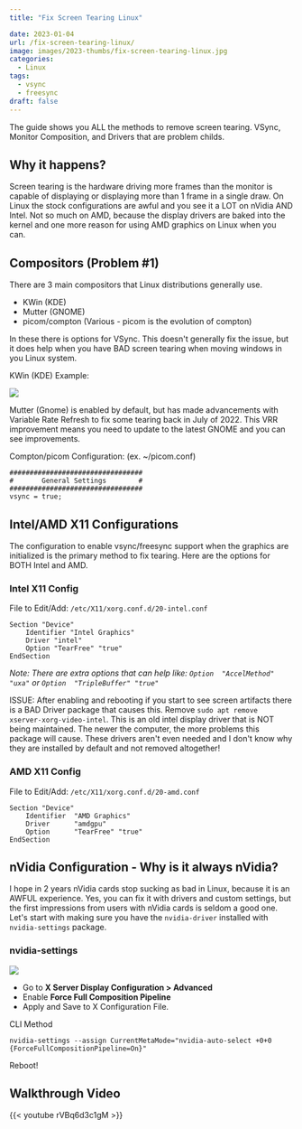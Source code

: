 ```yaml
---
title: "Fix Screen Tearing Linux"

date: 2023-01-04
url: /fix-screen-tearing-linux/
image: images/2023-thumbs/fix-screen-tearing-linux.jpg
categories:
  - Linux
tags:
  - vsync
  - freesync
draft: false
---
```

The guide shows you ALL the methods to remove screen tearing. VSync, Monitor Composition, and Drivers that are problem childs.
<!--more-->

## Why it happens?

Screen tearing is the hardware driving more frames than the monitor is capable of displaying or displaying more than 1 frame in a single draw. On Linux the stock configurations are awful and you see it a LOT on nVidia AND Intel. Not so much on AMD, because the display drivers are baked into the kernel and one more reason for using AMD graphics on Linux when you can.

## Compositors (Problem #1)

There are 3 main compositors that Linux distributions generally use.

- KWin (KDE)
- Mutter (GNOME)
- picom/compton (Various - picom is the evolution of compton)

In these there is options for VSync. This doesn't generally fix the issue, but it does help when you have BAD screen tearing when moving windows in you Linux system. 

KWin (KDE) Example:

![](/images/2023/fix-screen-tearing-linux/kwin.png)

Mutter (Gnome) is enabled by default, but has made advancements with Variable Rate Refresh to fix some tearing back in July of 2022. This VRR improvement means you need to update to the latest GNOME and you can see improvements. 

Compton/picom Configuration: (ex. ~/picom.conf) 

```
#################################
#       General Settings        #
#################################
vsync = true;
```

## Intel/AMD X11 Configurations

The configuration to enable vsync/freesync support when the graphics are initialized is the primary method to fix tearing. Here are the options for BOTH Intel and AMD.

### Intel X11 Config

File to Edit/Add: `/etc/X11/xorg.conf.d/20-intel.conf`

```
Section "Device"
    Identifier "Intel Graphics"
    Driver "intel"
    Option "TearFree" "true"
EndSection
```

_Note: There are extra options that can help like: `Option  "AccelMethod" "uxa"` or `Option  "TripleBuffer" "true"`_

ISSUE: After enabling and rebooting if you start to see screen artifacts there is a BAD Driver package that causes this. Remove `sudo apt remove xserver-xorg-video-intel`. This is an old intel display driver that is NOT being maintained. The newer the computer, the more problems this package will cause. These drivers aren't even needed and I don't know why they are installed by default and not removed altogether!

### AMD X11 Config

File to Edit/Add: `/etc/X11/xorg.conf.d/20-amd.conf`

```
Section "Device"
    Identifier  "AMD Graphics"
    Driver      "amdgpu"
    Option      "TearFree" "true"
EndSection
```

## nVidia Configuration - Why is it always nVidia?

I hope in 2 years nVidia cards stop sucking as bad in Linux, because it is an AWFUL experience. Yes, you can fix it with drivers and custom settings, but the first impressions from users with nVidia cards is seldom a good one. Let's start with making sure you have the `nvidia-driver` installed with `nvidia-settings` package.

### nvidia-settings

![](/images/2023/fix-screen-tearing-linux/nvidia-settings.png)

- Go to **X Server Display Configuration > Advanced**
- Enable **Force Full Composition Pipeline**
- Apply and Save to X Configuration File.

CLI Method

```
nvidia-settings --assign CurrentMetaMode="nvidia-auto-select +0+0 {ForceFullCompositionPipeline=On}"
```
Reboot!

## Walkthrough Video

{{< youtube rVBq6d3c1gM >}}
